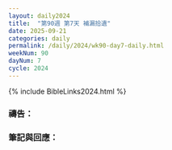 ```yaml
---
layout: daily2024
title:  "第90週 第7天 補漏拾遺"
date: 2025-09-21
categories: daily
permalink: /daily/2024/wk90-day7-daily.html
weekNum: 90
dayNum: 7
cycle: 2024
---
```


{% include BibleLinks2024.html %}

### 禱告：

### 筆記與回應：
